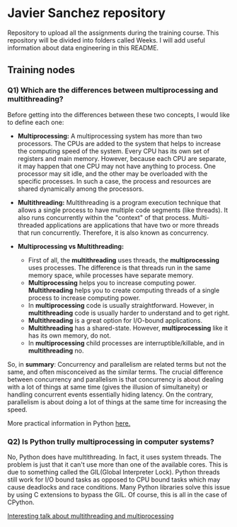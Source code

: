 # Javier Sanchez repository

Repository to upload all the assignments during the training course. This repository will be divided into folders called Weeks. I will add useful information about data engineering in this README.


## Training nodes

### Q1) Which are the differences between multiprocessing and multithreading?

Before getting into the differences between these two concepts, I would like to define each one:

- **Multiprocessing:** A multiprocessing system has more than two processors. The CPUs are added to the system that helps to increase the computing speed of the system. Every CPU has its own set of registers and main memory. However, because each CPU are separate, it may happen that one CPU may not have anything to process. One processor may sit idle, and the other may be overloaded with the specific processes. In such a case, the process and resources are shared dynamically among the processors. 

- **Multithreading:** Multithreading is a program execution technique that allows a single process to have multiple code segments (like threads). It also runs concurrently within the "context" of that process. Multi-threaded applications are applications that have two or more threads that run concurrently. Therefore, it is also known as concurrency. 

- **Multiprocessing vs Multithreading:** 

  - First of all, the **multithreading** uses threads, the **multiprocessing** uses processes. The difference is that threads run in the same memory space, while processes have separate memory.
  - **Multiprocessing** helps you to increase computing power. **Multithreading** helps you to create computing threads of a single process to increase computing power. 
  - In **multiprocessing** code is usually straightforward. However, in **multithreading** code is usually harder to understand and to get right.
  - **Multithreading** is a great option for I/O-bound applications.
  - **Multithreading** has a shared-state. However, **multiprocessing** like it has its own memory, do not.
  - In **multiprocessing** child processes are interruptible/killable, and in **multithreading** no.

So, in **summary**: Concurrency and parallelism are related terms but not the same, and often misconceived as the similar terms. The crucial difference between concurrency and parallelism is that concurrency is about dealing with a lot of things at same time (gives the illusion of simultaneity) or handling concurrent events essentially hiding latency. On the contrary, parallelism is about doing a lot of things at the same time for increasing the speed.

More practical information in Python [here.](https://medium.com/contentsquare-engineering-blog/multithreading-vs-multiprocessing-in-python-ece023ad55a)



### Q2) Is Python trully multiprocessing in computer systems?

No, Python does have multithreading. In fact, it uses system threads. The problem is just that it can't use more than one of the available cores. This is due to something called the GIL(Global Interpreter Lock). Python threads still work for I/O bound tasks as opposed to CPU bound tasks which may cause deadlocks and race conditions. Many Python libraries solve this issue by using C extensions to bypass the GIL. Of course, this is all in the case of CPython.

[Interesting talk about multithreading and multiprocessing](https://www.youtube.com/watch?v=Bv25Dwe84g0)

